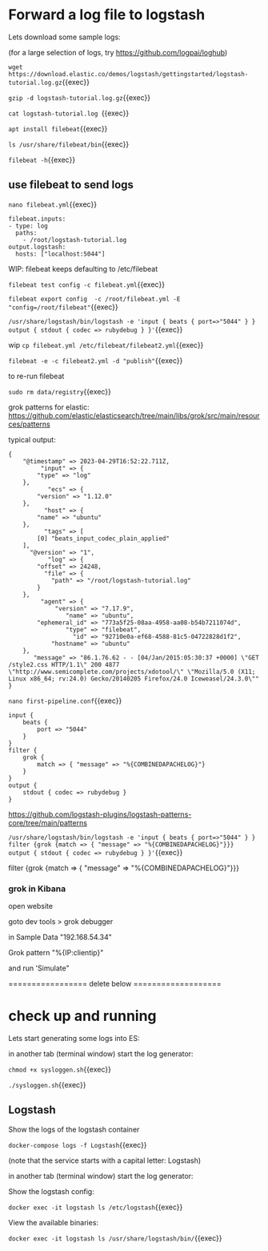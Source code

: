 
# Forward a log file to logstash


Lets download some sample logs:

(for a large selection of logs, try https://github.com/logpai/loghub)


`wget https://download.elastic.co/demos/logstash/gettingstarted/logstash-tutorial.log.gz`{{exec}}
   
`gzip -d logstash-tutorial.log.gz`{{exec}}

`cat logstash-tutorial.log `{{exec}}

`apt install filebeat`{{exec}}

`ls /usr/share/filebeat/bin`{{exec}}

`filebeat -h`{{exec}}


## use filebeat to send logs

`nano filebeat.yml`{{exec}}

```
filebeat.inputs:
- type: log
  paths:
    - /root/logstash-tutorial.log 
output.logstash:
  hosts: ["localhost:5044"]
```

WIP: filebeat keeps defaulting to /etc/filebeat

`filebeat test config -c filebeat.yml`{{exec}}

`filebeat export config  -c /root/filebeat.yml -E "config=/root/filebeat"`{{exec}}

`/usr/share/logstash/bin/logstash -e 'input { beats { port=>"5044" } } output { stdout { codec => rubydebug } }'`{{exec}}

wip `cp filebeat.yml /etc/filebeat/filebeat2.yml`{{exec}}


`filebeat -e -c filebeat2.yml -d "publish"`{{exec}}

to re-run filebeat

`sudo rm data/registry`{{exec}}

grok patterns for elastic: https://github.com/elastic/elasticsearch/tree/main/libs/grok/src/main/resources/patterns


typical output:

```
{
    "@timestamp" => 2023-04-29T16:52:22.711Z,
         "input" => {
        "type" => "log"
    },
           "ecs" => {
        "version" => "1.12.0"
    },
          "host" => {
        "name" => "ubuntu"
    },
          "tags" => [
        [0] "beats_input_codec_plain_applied"
    ],
      "@version" => "1",
           "log" => {
        "offset" => 24248,
          "file" => {
            "path" => "/root/logstash-tutorial.log"
        }
    },
         "agent" => {
             "version" => "7.17.9",
                "name" => "ubuntu",
        "ephemeral_id" => "773a5f25-08aa-4958-aa08-b54b7211074d",
                "type" => "filebeat",
                  "id" => "92710e0a-ef68-4588-81c5-04722828d1f2",
            "hostname" => "ubuntu"
    },
       "message" => "86.1.76.62 - - [04/Jan/2015:05:30:37 +0000] \"GET /style2.css HTTP/1.1\" 200 4877 \"http://www.semicomplete.com/projects/xdotool/\" \"Mozilla/5.0 (X11; Linux x86_64; rv:24.0) Gecko/20140205 Firefox/24.0 Iceweasel/24.3.0\""
}
```
`nano first-pipeline.conf`{{exec}}

```
input {
    beats {
        port => "5044"
    }
}
filter {
    grok {
        match => { "message" => "%{COMBINEDAPACHELOG}"}
    }
}
output {
    stdout { codec => rubydebug }
}
```


https://github.com/logstash-plugins/logstash-patterns-core/tree/main/patterns

`/usr/share/logstash/bin/logstash -e 'input { beats { port=>"5044" } }  filter {grok {match => { "message" => "%{COMBINEDAPACHELOG}"}}}  output { stdout { codec => rubydebug } }'`{{exec}}

filter {grok {match => { "message" => "%{COMBINEDAPACHELOG}"}}}
### grok in Kibana

open website

goto dev tools > grok debugger

in Sample Data "192.168.54.34"

Grok pattern "%{IP:clientip}"

and run 'Simulate"

================= delete below ===================


# check up and running

Lets start generating some logs into ES:

in another tab (terminal window) start the log generator:

`chmod +x sysloggen.sh`{{exec}}

`./sysloggen.sh`{{exec}}



## Logstash

Show the logs of the logstash container

`docker-compose logs -f Logstash`{{exec}}

(note that the service starts with a capital letter: Logstash)

in another tab (terminal window) start the log generator:

Show the logstash config:

`docker exec -it logstash ls /etc/logstash`{{exec}}

View the available binaries:

`docker exec -it logstash ls /usr/share/logstash/bin/`{{exec}}



